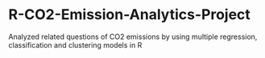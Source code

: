 # R-CO2-Emission-Analytics-Project
Analyzed related questions of CO2 emissions by using multiple regression, classification and clustering models in R
